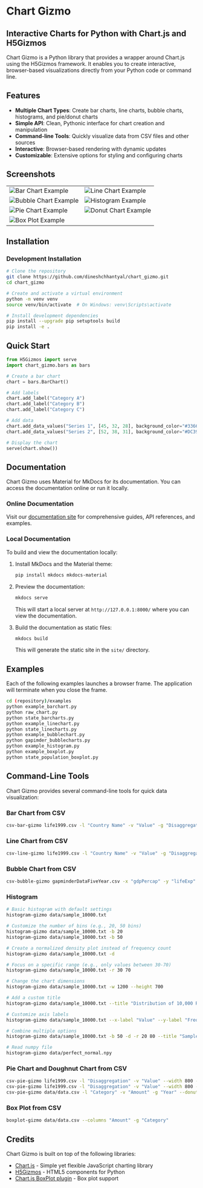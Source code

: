 # Chart Gizmo

## Interactive Charts for Python with Chart.js and H5Gizmos

Chart Gizmo is a Python library that provides a wrapper around Chart.js using the H5Gizmos framework. It enables you to create interactive, browser-based visualizations directly from your Python code or command line.

## Features

- **Multiple Chart Types**: Create bar charts, line charts, bubble charts, histograms, and pie/donut charts
- **Simple API**: Clean, Pythonic interface for chart creation and manipulation
- **Command-line Tools**: Quickly visualize data from CSV files and other sources
- **Interactive**: Browser-based rendering with dynamic updates
- **Customizable**: Extensive options for styling and configuring charts

## Screenshots

<table>
  <tr>
    <td><img src="/docs/screenshots/barchart.png" alt="Bar Chart Example"></td>
    <td><img src="/docs/screenshots/linechart.png" alt="Line Chart Example"></td>
  </tr>
  <tr>
    <td><img src="/docs/screenshots/bubblechart.png" alt="Bubble Chart Example"></td>
    <td><img src="/docs/screenshots/histogram.png" alt="Histogram Example"></td>
  </tr>
  <tr>
    <td><img src="/docs/screenshots/pie.png" alt="Pie Chart Example"></td>
    <td><img src="/docs/screenshots/donut.png" alt="Donut Chart Example"></td>
  </tr>
  <tr>
    <td><img src="/docs/screenshots/boxplot.png" alt="Box Plot Example"></td>
  </tr>
</table>

## Installation

### Development Installation

```bash
# Clone the repository
git clone https://github.com/dineshchhantyal/chart_gizmo.git
cd chart_gizmo

# Create and activate a virtual environment
python -m venv venv
source venv/bin/activate  # On Windows: venv\Scripts\activate

# Install development dependencies
pip install --upgrade pip setuptools build
pip install -e .
```

## Quick Start

```python
from H5Gizmos import serve
import chart_gizmo.bars as bars

# Create a bar chart
chart = bars.BarChart()

# Add labels
chart.add_label("Category A")
chart.add_label("Category B")
chart.add_label("Category C")

# Add data
chart.add_data_values("Series 1", [45, 32, 28], background_color="#3366CC")
chart.add_data_values("Series 2", [52, 38, 31], background_color="#DC3912")

# Display the chart
serve(chart.show())
```

## Documentation

Chart Gizmo uses Material for MkDocs for its documentation. You can access the documentation online or run it locally.

### Online Documentation

Visit our [documentation site](https://dineshchhantyal.github.io/chart_gizmo/) for comprehensive guides, API references, and examples.

### Local Documentation

To build and view the documentation locally:

1. Install MkDocs and the Material theme:

   ```bash
   pip install mkdocs mkdocs-material
   ```

2. Preview the documentation:

   ```bash
   mkdocs serve
   ```

   This will start a local server at `http://127.0.0.1:8000/` where you can view the documentation.

3. Build the documentation as static files:

   ```bash
   mkdocs build
   ```

   This will generate the static site in the `site/` directory.

## Examples

Each of the following examples launches a browser frame. The application will terminate when you close the frame.

```bash
cd (repository)/examples
python example_barchart.py
python raw_chart.py
python state_barcharts.py
python example_linechart.py
python state_linecharts.py
python example_bubblechart.py
python gapimder_bubblecharts.py
python example_histogram.py
python example_boxplot.py
python state_population_boxplot.py
```

## Command-Line Tools

Chart Gizmo provides several command-line tools for quick data visualization:

### Bar Chart from CSV

```bash
csv-bar-gizmo life1999.csv -l "Country Name" -v "Value" -g "Disaggregation"
```

### Line Chart from CSV

```bash
csv-line-gizmo life1999.csv -l "Country Name" -v "Value" -g "Disaggregation"
```

### Bubble Chart from CSV

```bash
csv-bubble-gizmo gapminderDataFiveYear.csv -x "gdpPercap" -y "lifeExp" -r "pop" -g "continent" --min_radius 3 --max_radius 20
```

### Histogram

```bash
# Basic histogram with default settings
histogram-gizmo data/sample_10000.txt

# Customize the number of bins (e.g., 20, 50 bins)
histogram-gizmo data/sample_10000.txt -b 20
histogram-gizmo data/sample_10000.txt -b 50

# Create a normalized density plot instead of frequency count
histogram-gizmo data/sample_10000.txt -d

# Focus on a specific range (e.g., only values between 30-70)
histogram-gizmo data/sample_10000.txt -r 30 70

# Change the chart dimensions
histogram-gizmo data/sample_10000.txt -w 1200 --height 700

# Add a custom title
histogram-gizmo data/sample_10000.txt --title "Distribution of 10,000 Random Numbers"

# Customize axis labels
histogram-gizmo data/sample_10000.txt --x-label "Value" --y-label "Frequency"

# Combine multiple options
histogram-gizmo data/sample_10000.txt -b 50 -d -r 20 80 --title "Sample Data Distribution" -w 1000 --height 600 --x-label "Sample Values" --y-label "Probability Density"

# Read numpy file
histogram-gizmo data/perfect_normal.npy
```

### Pie Chart and Doughnut Chart from CSV

```bash
csv-pie-gizmo life1999.csv -l "Disaggregation" -v "Value" --width 800 --height 600
csv-pie-gizmo life1999.csv -l "Disaggregation" -v "Value" --width 800 --height 600 --donut
csv-pie-gizmo data/data.csv -l "Category" -v "Amount" -g "Year" --donut --donut-ratio .9
```

### Box Plot from CSV

```bash
boxplot-gizmo data/data.csv --columns "Amount" -g "Category"
```

## Credits

Chart Gizmo is built on top of the following libraries:

- [Chart.js](https://www.chartjs.org/) - Simple yet flexible JavaScript charting library
- [H5Gizmos](https://github.com/AaronWatters/H5Gizmos) - HTML5 components for Python
- [Chart.js BoxPlot plugin](https://github.com/sgratzl/chartjs-chart-boxplot) - Box plot support
